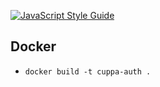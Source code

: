[![JavaScript Style Guide](https://cdn.rawgit.com/standard/standard/master/badge.svg)](https://github.com/standard/standard)

## Docker

- `docker build -t cuppa-auth .`